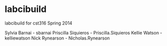 labcibuild
==========

labcibuild for cst316 Spring 2014

Sylvia Barnai - sbarnai
Priscilla Siquieros - Priscilla.Siquieros
Kellie Watson - kelliewatson
Nick Rynearson - Nicholas.Rynearson
